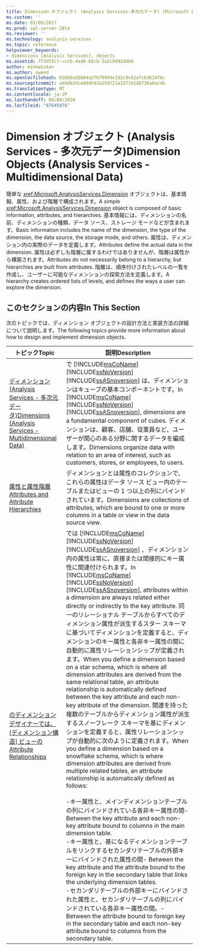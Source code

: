 ```yaml
---
title: Dimension オブジェクト (Analysis Services-多次元データ) |Microsoft Docs
ms.custom: ''
ms.date: 03/09/2017
ms.prod: sql-server-2014
ms.reviewer: ''
ms.technology: analysis-services
ms.topic: reference
helpviewer_keywords:
- dimensions [Analysis Services], objects
ms.assetid: 7f3d55c7-cccb-4ad0-b6cb-3a2c9992dd68
author: minewiskan
ms.author: owend
ms.openlocfilehash: 02bb6a26b04a2fb79994e192c9c62a7cb362476c
ms.sourcegitcommit: ad4d92dce894592a259721a1571b1d8736abacdb
ms.translationtype: MT
ms.contentlocale: ja-JP
ms.lasthandoff: 08/04/2020
ms.locfileid: "87645876"
---
```

# <a name="dimension-objects-analysis-services---multidimensional-data"></a><span data-ttu-id="7b1d2-102">Dimension オブジェクト (Analysis Services - 多次元データ)</span><span class="sxs-lookup"><span data-stu-id="7b1d2-102">Dimension Objects (Analysis Services - Multidimensional Data)</span></span>
  <span data-ttu-id="7b1d2-103">簡単な <xref:Microsoft.AnalysisServices.Dimension> オブジェクトは、基本情報、属性、および階層で構成されます。</span><span class="sxs-lookup"><span data-stu-id="7b1d2-103">A simple <xref:Microsoft.AnalysisServices.Dimension> object is composed of basic information, attributes, and hierarchies.</span></span> <span data-ttu-id="7b1d2-104">基本情報には、ディメンションの名前、ディメンションの種類、データ ソース、ストレージ モードなどが含まれます。</span><span class="sxs-lookup"><span data-stu-id="7b1d2-104">Basic information includes the name of the dimension, the type of the dimension, the data source, the storage mode, and others.</span></span> <span data-ttu-id="7b1d2-105">属性は、ディメンション内の実際のデータを定義します。</span><span class="sxs-lookup"><span data-stu-id="7b1d2-105">Attributes define the actual data in the dimension.</span></span> <span data-ttu-id="7b1d2-106">属性は必ずしも階層に属するわけではありませんが、階層は属性から構築されます。</span><span class="sxs-lookup"><span data-stu-id="7b1d2-106">Attributes do not necessarily belong to a hierarchy, but hierarchies are built from attributes.</span></span> <span data-ttu-id="7b1d2-107">階層は、順序付けされたレベルの一覧を作成し、ユーザーに可能なディメンションの探索方法を定義します。</span><span class="sxs-lookup"><span data-stu-id="7b1d2-107">A hierarchy creates ordered lists of levels, and defines the ways a user can explore the dimension.</span></span>  
  
## <a name="in-this-section"></a><span data-ttu-id="7b1d2-108">このセクションの内容</span><span class="sxs-lookup"><span data-stu-id="7b1d2-108">In This Section</span></span>  
 <span data-ttu-id="7b1d2-109">次のトピックでは、ディメンション オブジェクトの設計方法と実装方法の詳細について説明します。</span><span class="sxs-lookup"><span data-stu-id="7b1d2-109">The following topics provide more information about how to design and implement dimension objects.</span></span>  
  
|<span data-ttu-id="7b1d2-110">トピック</span><span class="sxs-lookup"><span data-stu-id="7b1d2-110">Topic</span></span>|<span data-ttu-id="7b1d2-111">説明</span><span class="sxs-lookup"><span data-stu-id="7b1d2-111">Description</span></span>|  
|-----------|-----------------|  
|[<span data-ttu-id="7b1d2-112">ディメンション &#40;Analysis Services - 多次元データ&#41;</span><span class="sxs-lookup"><span data-stu-id="7b1d2-112">Dimensions &#40;Analysis Services - Multidimensional Data&#41;</span></span>](dimensions-analysis-services-multidimensional-data.md)|<span data-ttu-id="7b1d2-113">で [!INCLUDE[msCoName](../../includes/msconame-md.md)] [!INCLUDE[ssNoVersion](../../includes/ssnoversion-md.md)] [!INCLUDE[ssASnoversion](../../includes/ssasnoversion-md.md)] は、ディメンションはキューブの基本コンポーネントです。</span><span class="sxs-lookup"><span data-stu-id="7b1d2-113">In [!INCLUDE[msCoName](../../includes/msconame-md.md)] [!INCLUDE[ssNoVersion](../../includes/ssnoversion-md.md)] [!INCLUDE[ssASnoversion](../../includes/ssasnoversion-md.md)], dimensions are a fundamental component of cubes.</span></span> <span data-ttu-id="7b1d2-114">ディメンションは、顧客、店舗、従業員など、ユーザーが関心のある分野に関するデータを編成します。</span><span class="sxs-lookup"><span data-stu-id="7b1d2-114">Dimensions organize data with relation to an area of interest, such as customers, stores, or employees, to users.</span></span>|  
|[<span data-ttu-id="7b1d2-115">属性と属性階層</span><span class="sxs-lookup"><span data-stu-id="7b1d2-115">Attributes and Attribute Hierarchies</span></span>](attributes-and-attribute-hierarchies.md)|<span data-ttu-id="7b1d2-116">ディメンションとは属性のコレクションで、これらの属性はデータ ソース ビュー内のテーブルまたはビューの 1 つ以上の列にバインドされています。</span><span class="sxs-lookup"><span data-stu-id="7b1d2-116">Dimensions are collections of attributes, which are bound to one or more columns in a table or view in the data source view.</span></span>|  
|<span data-ttu-id="7b1d2-117">[のディメンション デザイナーでは、[ディメンション構造] ビューの](attribute-relationships.md)</span><span class="sxs-lookup"><span data-stu-id="7b1d2-117">[Attribute Relationships](attribute-relationships.md)</span></span>|<span data-ttu-id="7b1d2-118">では [!INCLUDE[msCoName](../../includes/msconame-md.md)] [!INCLUDE[ssNoVersion](../../includes/ssnoversion-md.md)] [!INCLUDE[ssASnoversion](../../includes/ssasnoversion-md.md)] 、ディメンション内の属性は常に、直接または間接的にキー属性に関連付けられます。</span><span class="sxs-lookup"><span data-stu-id="7b1d2-118">In [!INCLUDE[msCoName](../../includes/msconame-md.md)] [!INCLUDE[ssNoVersion](../../includes/ssnoversion-md.md)] [!INCLUDE[ssASnoversion](../../includes/ssasnoversion-md.md)], attributes within a dimension are always related either directly or indirectly to the key attribute.</span></span> <span data-ttu-id="7b1d2-119">同一のリレーショナル テーブルからすべてのディメンション属性が派生するスター スキーマに基づいてディメンションを定義すると、ディメンションのキー属性と各非キー属性の間に自動的に属性リレーションシップが定義されます。</span><span class="sxs-lookup"><span data-stu-id="7b1d2-119">When you define a dimension based on a star schema, which is where all dimension attributes are derived from the same relational table, an attribute relationship is automatically defined between the key attribute and each non-key attribute of the dimension.</span></span> <span data-ttu-id="7b1d2-120">関連を持った複数のテーブルからディメンション属性が派生するスノーフレーク スキーマを基にディメンションを定義すると、属性リレーションシップが自動的に次のように定義されます。</span><span class="sxs-lookup"><span data-stu-id="7b1d2-120">When you define a dimension based on a snowflake schema, which is where dimension attributes are derived from multiple related tables, an attribute relationship is automatically defined as follows:</span></span><br /><br /> <span data-ttu-id="7b1d2-121">-キー属性と、メインディメンションテーブルの列にバインドされている各非キー属性の間</span><span class="sxs-lookup"><span data-stu-id="7b1d2-121">-   Between the key attribute and each non-key attribute bound to columns in the main dimension table.</span></span><br /><span data-ttu-id="7b1d2-122">-キー属性と、基になるディメンションテーブルをリンクするセカンダリテーブルの外部キーにバインドされた属性の間</span><span class="sxs-lookup"><span data-stu-id="7b1d2-122">-   Between the key attribute and the attribute bound to the foreign key in the secondary table that links the underlying dimension tables.</span></span><br /><span data-ttu-id="7b1d2-123">-セカンダリテーブルの外部キーにバインドされた属性と、セカンダリテーブルの列にバインドされている各非キー属性の間。</span><span class="sxs-lookup"><span data-stu-id="7b1d2-123">-   Between the attribute bound to foreign key in the secondary table and each non-key attribute bound to columns from the secondary table.</span></span>|  
  
  
